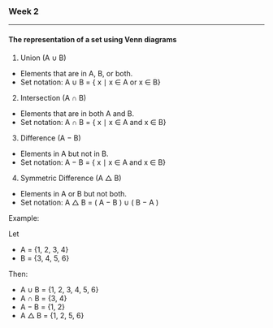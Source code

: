 ### Week 2

---

#### The representation of a set using Venn diagrams

1. Union (A ∪ B)
-   Elements that are in A, B, or both.
-   Set notation: A ∪ B = { x ∣ x ∈ A or x ∈ B}

2. Intersection (A ∩ B)
- Elements that are in both A and B.
- Set notation: A ∩ B = { x ∣ x ∈ A and x ∈ B}

3. Difference (A − B)
- Elements in A but not in B.
- Set notation: A − B = { x ∣ x ∈ A and x ∈ B}

4. Symmetric Difference (A △ B)
- Elements in A or B but not both.
- Set notation: A △ B = ( A − B ) ∪ ( B − A )

Example:

Let
- A = {1, 2, 3, 4}
- B = {3, 4, 5, 6}
  
Then:
- A ∪ B = {1, 2, 3, 4, 5, 6}
- A ∩ B = {3, 4}
- A − B = {1, 2}
- A △ B = {1, 2, 5, 6}
